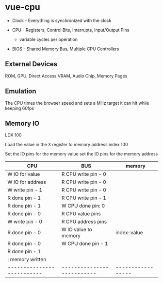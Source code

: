 # vue-cpu

* Clock - Everything is synchronized with the clock
* CPU - Registers, Control Bits, Interrupts, Input/Output Pins
  * variable cycles per operation

* BIOS - Shared Memory Bus, Multiple CPU Controllers

## External Devices
ROM, GPU, Direct Access VRAM, Audio Chip, Memory Pages

## Emulation
The CPU times the browser speed and sets a MHz target it can hit while keeping 60fps


## Memory IO

LDX 100

Load the value in the X register to memory address index 100

Set the IO pins for the memory value
set the IO pins for the memory address


| CPU                        | BUS                        | memory            |
| -------------------------- | -------------------------- | ----------------- |
| W IO for value             | R CPU write pin - 0        |                   |   
| W IO for address           | R CPU write pin - 0        |                   |   
| W write pin - 1            | R CPU write pin - 0        |                   |   
| R done pin - 1             | R CPU write pin - 1        |                   |   
| R done pin - 1             | W CPU done pin: 0          |                   |   
| R done pin - 0             | R CPU value pins           |                   |   
| W write pin - 0            | R CPU address pins         |                   |   
| R done pin - 0             | W IO value to memory       | index::value      |
| R done pin - 0             | W CPU done pin - 1         |                   |   
| R done pin - 1             |                            |                   |   
| ; memory written           |                            |                   |   
| -------------------------- | -------------------------- | ----------------- |
